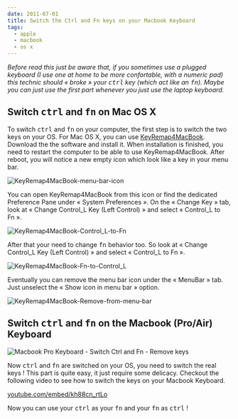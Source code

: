 ```yaml
---
date: 2011-07-01
title: Switch the Ctrl and Fn keys on your Macbook Keyboard
tags:
  - apple
  - macbook
  - os x
---
```


_Before read this just be aware that, if you sometimes use a plugged keyboard (I
use one at home to be more confortable, with a numeric pad) this technic should
« broke » your <kbd>ctrl</kbd> key (which act like an <kbd>fn</kbd>). Maybe you
can just use the first part whenever you just use the laptop keyboard._

## Switch <kbd>ctrl</kbd> and <kbd>fn</kbd> on Mac OS X

To switch <kbd>ctrl</kbd> and <kbd>fn</kbd> on your computer, the first step is
to switch the two keys on your OS. For Mac OS X, you can use
[KeyRemap4MacBook][1]. Download the the software and install it. When
installation is finished, you need to restart the computer to be able to use
KeyRemap4MacBook. After reboot, you will notice a new empty icon which look like
a key in your menu bar.

![KeyRemap4MacBook-menu-bar-icon](/media/2011/06/KeyRemap4MacBook-menu-bar-icon.png)

You can open KeyRemap4MacBook from this icon or find the dedicated Preference
Pane under « System Preferences ». On the « Change Key » tab, look at « Change
Control_L Key (Left Control) » and select « Control_L to Fn ».

![KeyRemap4MacBook-Control_L-to-Fn](/media/2011/06/KeyRemap4MacBook-Control_L-to-Fn.png)

After that your need to change <kbd>fn</kbd> behavior too. So look at « Change
Control_L Key (Left Control) » and select « Control_L to Fn ».

![KeyRemap4MacBook-Fn-to-Control_L](/media/2011/06/KeyRemap4MacBook-Fn-to-Control_L.png)

Eventually you can remove the menu bar icon under the « MenuBar » tab. Just
unselect the « Show icon in menu bar » option.

![KeyRemap4MacBook-Remove-from-menu-bar](/media/2011/06/KeyRemap4MacBook-Remove-from-menu-bar.png)

## Switch <kbd>ctrl</kbd> and <kbd>fn</kbd> on the Macbook (Pro/Air) Keyboard

![Macbook Pro Keyboard - Switch Ctrl and Fn - Remove keys](/media/2011/06/Macbook-Pro-Keyboard-Switch-Ctrl-and-Fn-Remove-keys.jpg)

Now <kbd>ctrl</kbd> and <kbd>fn</kbd> are switched on your OS, you need to
switch the real keys ! This part is quite easy, it just require some delicacy.
Checkout the following video to see how to switch the keys on your Macbook
Keyboard.

[youtube.com/embed/kh88cn_rtLo](https://www.youtube.com/embed/kh88cn_rtLo)

Now you can use your <kbd>ctrl</kbd> as your <kbd>fn</kbd> and your
<kbd>fn</kbd> as <kbd>ctrl</kbd> !

[1]: https://www.macupdate.com/app/mac/25141/keyremap4macbook
